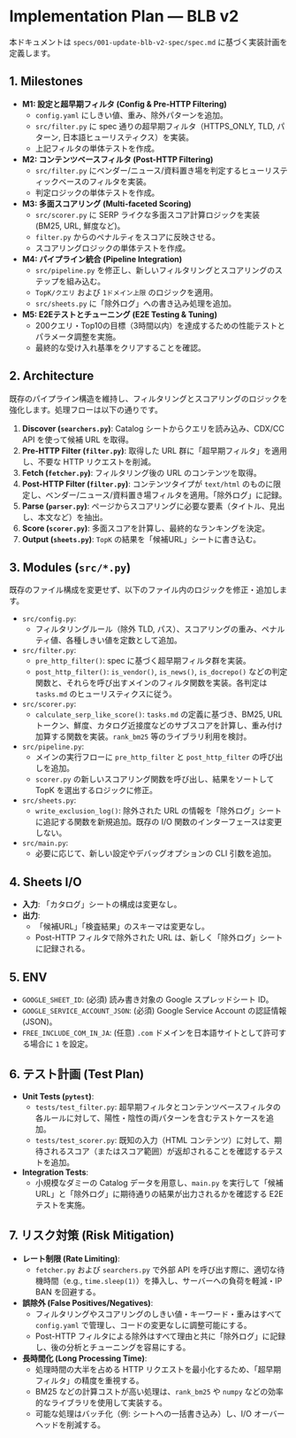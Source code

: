 # Implementation Plan — BLB v2

本ドキュメントは `specs/001-update-blb-v2-spec/spec.md` に基づく実装計画を定義します。

## 1. Milestones

-   **M1: 設定と超早期フィルタ (Config & Pre-HTTP Filtering)**
    -   `config.yaml` にしきい値、重み、除外パターンを追加。
    -   `src/filter.py` に spec 通りの超早期フィルタ（HTTPS_ONLY, TLD, パターン, 日本語ヒューリスティクス）を実装。
    -   上記フィルタの単体テストを作成。
-   **M2: コンテンツベースフィルタ (Post-HTTP Filtering)**
    -   `src/filter.py` にベンダー/ニュース/資料置き場を判定するヒューリスティックベースのフィルタを実装。
    -   判定ロジックの単体テストを作成。
-   **M3: 多面スコアリング (Multi-faceted Scoring)**
    -   `src/scorer.py` に SERP ライクな多面スコア計算ロジックを実装 (BM25, URL, 鮮度など)。
    -   `filter.py` からのペナルティをスコアに反映させる。
    -   スコアリングロジックの単体テストを作成。
-   **M4: パイプライン統合 (Pipeline Integration)**
    -   `src/pipeline.py` を修正し、新しいフィルタリングとスコアリングのステップを組み込む。
    -   `TopK/クエリ` および `1ドメイン上限` のロジックを適用。
    -   `src/sheets.py` に「除外ログ」への書き込み処理を追加。
-   **M5: E2Eテストとチューニング (E2E Testing & Tuning)**
    -   200クエリ・Top10の目標（3時間以内）を達成するための性能テストとパラメータ調整を実施。
    -   最終的な受け入れ基準をクリアすることを確認。

## 2. Architecture

既存のパイプライン構造を維持し、フィルタリングとスコアリングのロジックを強化します。処理フローは以下の通りです。

1.  **Discover (`searchers.py`)**: Catalog シートからクエリを読み込み、CDX/CC API を使って候補 URL を取得。
2.  **Pre-HTTP Filter (`filter.py`)**: 取得した URL 群に「超早期フィルタ」を適用し、不要な HTTP リクエストを削減。
3.  **Fetch (`fetcher.py`)**: フィルタリング後の URL のコンテンツを取得。
4.  **Post-HTTP Filter (`filter.py`)**: コンテンツタイプが `text/html` のものに限定し、ベンダー/ニュース/資料置き場フィルタを適用。「除外ログ」に記録。
5.  **Parse (`parser.py`)**: ページからスコアリングに必要な要素（タイトル、見出し、本文など）を抽出。
6.  **Score (`scorer.py`)**: 多面スコアを計算し、最終的なランキングを決定。
7.  **Output (`sheets.py`)**: `TopK` の結果を「候補URL」シートに書き込む。

## 3. Modules (`src/*.py`)

既存のファイル構成を変更せず、以下のファイル内のロジックを修正・追加します。

-   `src/config.py`:
    -   フィルタリングルール（除外 TLD, パス）、スコアリングの重み、ペナルティ値、各種しきい値を定数として追加。
-   `src/filter.py`:
    -   `pre_http_filter()`: spec に基づく超早期フィルタ群を実装。
    -   `post_http_filter()`: `is_vendor()`, `is_news()`, `is_docrepo()` などの判定関数と、それらを呼び出すメインのフィルタ関数を実装。各判定は `tasks.md` のヒューリスティクスに従う。
-   `src/scorer.py`:
    -   `calculate_serp_like_score()`: `tasks.md` の定義に基づき、BM25, URL トークン、鮮度、カタログ近接度などのサブスコアを計算し、重み付け加算する関数を実装。`rank_bm25` 等のライブラリ利用を検討。
-   `src/pipeline.py`:
    -   メインの実行フローに `pre_http_filter` と `post_http_filter` の呼び出しを追加。
    -   `scorer.py` の新しいスコアリング関数を呼び出し、結果をソートして TopK を選出するロジックに修正。
-   `src/sheets.py`:
    -   `write_exclusion_log()`: 除外された URL の情報を「除外ログ」シートに追記する関数を新規追加。既存の I/O 関数のインターフェースは変更しない。
-   `src/main.py`:
    -   必要に応じて、新しい設定やデバッグオプションの CLI 引数を追加。

## 4. Sheets I/O

-   **入力**: 「カタログ」シートの構成は変更なし。
-   **出力**:
    -   「候補URL」「検査結果」のスキーマは変更なし。
    -   Post-HTTP フィルタで除外された URL は、新しく「除外ログ」シートに記録される。

## 5. ENV

-   `GOOGLE_SHEET_ID`: (必須) 読み書き対象の Google スプレッドシート ID。
-   `GOOGLE_SERVICE_ACCOUNT_JSON`: (必須) Google Service Account の認証情報 (JSON)。
-   `FREE_INCLUDE_COM_IN_JA`: (任意) `.com` ドメインを日本語サイトとして許可する場合に `1` を設定。

## 6. テスト計画 (Test Plan)

-   **Unit Tests (`pytest`)**:
    -   `tests/test_filter.py`: 超早期フィルタとコンテンツベースフィルタの各ルールに対して、陽性・陰性の両パターンを含むテストケースを追加。
    -   `tests/test_scorer.py`: 既知の入力（HTML コンテンツ）に対して、期待されるスコア（またはスコア範囲）が返却されることを確認するテストを追加。
-   **Integration Tests**:
    -   小規模なダミーの Catalog データを用意し、`main.py` を実行して「候補URL」と「除外ログ」に期待通りの結果が出力されるかを確認する E2E テストを実施。

## 7. リスク対策 (Risk Mitigation)

-   **レート制限 (Rate Limiting)**:
    -   `fetcher.py` および `searchers.py` で外部 API を呼び出す際に、適切な待機時間（e.g., `time.sleep(1)`）を挿入し、サーバーへの負荷を軽減・IP BAN を回避する。
-   **誤除外 (False Positives/Negatives)**:
    -   フィルタリングやスコアリングのしきい値・キーワード・重みはすべて `config.yaml` で管理し、コードの変更なしに調整可能にする。
    -   Post-HTTP フィルタによる除外はすべて理由と共に「除外ログ」に記録し、後の分析とチューニングを容易にする。
-   **長時間化 (Long Processing Time)**:
    -   処理時間の大半を占める HTTP リクエストを最小化するため、「超早期フィルタ」の精度を重視する。
    -   BM25 などの計算コストが高い処理は、`rank_bm25` や `numpy` などの効率的なライブラリを使用して実装する。
    -   可能な処理はバッチ化（例: シートへの一括書き込み）し、I/O オーバーヘッドを削減する。